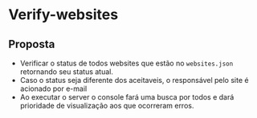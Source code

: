 # Verify-websites

## Proposta
- Verificar o status de todos websites que estão no `websites.json` retornando seu status atual.
- Caso o status seja diferente dos aceitaveis, o responsável pelo site é acionado por e-mail
- Ao executar o server o console fará uma busca por todos e dará prioridade de visualização aos que ocorreram erros.